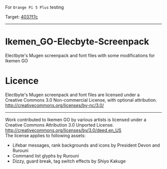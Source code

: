 For `Orange Pi 5 Plus` testing

Target: [4037f7c](https://github.com/ikemen-engine/Ikemen-GO/tree/4037f7c4fef786f52918f7f39a1f6cf496849807)

----

# Ikemen_GO-Elecbyte-Screenpack
Electbyte's Mugen screenpack and font files with some modifications for Ikemen GO

# Licence
Electbyte's Mugen screenpack and font files are licensed under a  
Creative Commons 3.0 Non-commercial License, with optional attribution.  
http://creativecommons.org/licenses/by-nc/3.0/

----------------------------------------------------------------------------

Work contributed to Ikemen GO by various artists is licensed under a  
Creative Commons Attribution 3.0 Unported License.  
http://creativecommons.org/licenses/by/3.0/deed.en_US  
The license applies to following assets:  
- Lifebar messages, rank backgrounds and icons by President Devon and Rurouni  
- Command list glyphs by Rurouni  
- Dizzy, guard break, tag switch effects by Shiyo Kakuge
